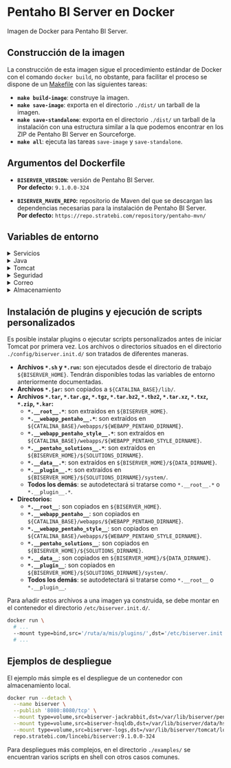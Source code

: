 # Pentaho BI Server en Docker

Imagen de Docker para Pentaho BI Server.

## Construcción de la imagen

La construcción de esta imagen sigue el procedimiento estándar de Docker con el comando `docker build`, no obstante, para facilitar el proceso se dispone de un [Makefile](https://en.wikipedia.org/wiki/Makefile) con las siguientes tareas:

  * **`make build-image`**: construye la imagen.
  * **`make save-image`**: exporta en el directorio `./dist/` un tarball de la imagen.
  * **`make save-standalone`**: exporta en el directorio `./dist/` un tarball de la instalación con una estructura similar a la que podemos encontrar en los ZIP de Pentaho BI Server en Sourceforge.
  * **`make all`**: ejecuta las tareas `save-image` y `save-standalone`.

## Argumentos del Dockerfile

  * **`BISERVER_VERSION`:** versión de Pentaho BI Server.  
    **Por defecto:** `9.1.0.0-324`

  * **`BISERVER_MAVEN_REPO`:** repositorio de Maven del que se descargan las dependencias necesarias para la instalación de Pentaho BI Server.  
    **Por defecto:** `https://repo.stratebi.com/repository/pentaho-mvn/`

## Variables de entorno

<details>
  <summary>Servicios</summary>

> * **`SERVICE_BISERVER_ENABLED`:** habilita el servicio de Pentaho BI Server.  
>   **Por defecto:** `true`
>
> * **`SERVICE_SUPERCRONIC_ENABLED`:** habilita el servicio de Supercronic.  
>   **Por defecto:** `true`

</details>

<details>
  <summary>Java</summary>

> * **`JAVA_XMS`:** tamaño inicial del heap de Java.  
>   **Por defecto:** `1024m`
>
> * **`JAVA_XMX`:** tamaño máximo del heap de Java.  
>   **Por defecto:** `4096m`

</details>

<details>
  <summary>Tomcat</summary>

> * **`TOMCAT_HTTP_PORT`:** puerto en el que escuchará el conector HTTP de Tomcat.  
>   **Por defecto:** `8080`
>
> * **`TOMCAT_AJP_PORT`:** puerto en el que escuchará el conector AJP de Tomcat.  
>   **Por defecto:** `8009`
>
> * **`IS_PROXIED`:** establecer a `true` si Pentaho BI Server estará detrás de un proxy inverso.  
>   **Por defecto:** `false`
>
> * **`PROXY_SCHEME`:** protocolo del proxy inverso.  
>   **Por defecto:** `https`
>
> * **`PROXY_PORT`:** puerto del proxy inverso.  
>   **Por defecto:** `443`
>
> * **`FQSU_PROTOCOL`:** protocolo del Fully Qualified Server URL.  
>   **Por defecto:** `http`
>
> * **`FQSU_DOMAIN`:** dominio del Fully Qualified Server URL.  
>   **Por defecto:** `localhost`
>
> * **`FQSU_PORT`:** puerto del Fully Qualified Server URL.  
>   **Por defecto:** `${TOMCAT_HTTP_PORT}`

</details>

<details>
  <summary>Seguridad</summary>

> * **`DEFAULT_ADMIN_PASSWORD`:** contraseña por defecto del usuario administrador, si el valor de la variable está vacío se generará una contraseña aleatoria que será impresa por consola.  
>   **Por defecto:** *vacío*
>
> * **`DEFAULT_NON_ADMIN_PASSWORD`:** contraseña por defecto de los usuarios no administradores, si el valor de la variable está vacío se generará una contraseña aleatoria que será impresa por consola.  
>   **Por defecto:** `contraseña de admin`
>
> * **`SESSION_TIMEOUT`:** duración de sesión en minutos.  
>   **Por defecto:** `120`
>
> * **`SECURITY_PROVIDER`:** proveedor de seguridad, admite los valores `jackrabbit`, `ldap` y `jdbc`.  
>   **Por defecto:** `jackrabbit`
>
> * **`SECURITY_REQUEST_PARAMETER_AUTHENTICATION_ENABLED`:** habilita la autenticación por parámetros en la URL (`userid` y `password`).  
>   **Por defecto:** `false`
>
> <details>
>   <summary>LDAP</summary>
>
>>  * **`LDAP_CONTEXT_SOURCE_PROVIDER_URL`:** URL del servidor LDAP.  
>>    **Por defecto:** `ldap://localhost:389`
>>
>>  * **`LDAP_CONTEXT_SOURCE_USER_DN`:** DN de un usuario con permiso de lectura sobre el directorio.  
>>    **Por defecto:** `cn=admin,dc=example,dc=localdomain`
>>
>>  * **`LDAP_CONTEXT_SOURCE_PASSWORD`:** contraseña del usuario.  
>>    **Por defecto:** `password`
>>
>>  * **`LDAP_ALL_AUTHORITIES_SEARCH_SEARCH_BASE`:** localización base para la búsqueda de todos los roles.  
>>    **Por defecto:** `ou=groups,dc=example,dc=localdomain`
>>
>>  * **`LDAP_ALL_AUTHORITIES_SEARCH_SEARCH_FILTER`:** filtro para la búsqueda de todos los roles.  
>>    **Por defecto:** `(objectClass=groupOfUniqueNames)`
>>
>>  * **`LDAP_ALL_AUTHORITIES_SEARCH_ROLE_ATTRIBUTE`:** atributo del nombre del rol.  
>>    **Por defecto:** `cn`
>>
>>  * **`LDAP_ALL_USERNAMES_SEARCH_SEARCH_BASE`:** localización base para la búsqueda de todos los usuarios.  
>>    **Por defecto:** `ou=users,dc=example,dc=localdomain`
>>
>>  * **`LDAP_ALL_USERNAMES_SEARCH_SEARCH_FILTER`:** filtro para la búsqueda de todos los usuarios.  
>>    **Por defecto:** `(objectClass=inetOrgPerson)`
>>
>>  * **`LDAP_ALL_USERNAMES_SEARCH_USERNAME_ATTRIBUTE`:** atributo del nombre del usuario.  
>>    **Por defecto:** `cn`
>>
>>  * **`LDAP_USER_SEARCH_SEARCH_BASE`:** localización base para la búsqueda de usuarios.  
>>    **Por defecto:** `${LDAP_ALL_USERNAMES_SEARCH_SEARCH_BASE}`
>>
>>  * **`LDAP_USER_SEARCH_SEARCH_FILTER`:** filtro para la búsqueda de usuarios.  
>>    **Por defecto:** `(cn={0})`
>>
>>  * **`LDAP_POPULATOR_GROUP_SEARCH_BASE`:** localización base para la búsqueda de roles.  
>>    **Por defecto:** `${LDAP_ALL_AUTHORITIES_SEARCH_SEARCH_BASE}`
>>
>>  * **`LDAP_POPULATOR_GROUP_SEARCH_FILTER`:** filtro para la búsqueda de roles.  
>>    **Por defecto:** `(uniqueMember={0})`
>>
>>  * **`LDAP_POPULATOR_GROUP_ROLE_ATTRIBUTE`:** atributo del nombre del rol.  
>>    **Por defecto:** `${LDAP_ALL_AUTHORITIES_SEARCH_ROLE_ATTRIBUTE}`
>>
>>  * **`LDAP_POPULATOR_SEARCH_SUBTREE`:** indica si la búsqueda debe incluir los hijos del directorio.  
>>    **Por defecto:** `false`
>>
>>  * **`LDAP_POPULATOR_ROLE_PREFIX`:** prefijo para añadir al nombre de los roles.  
>>    **Por defecto:** *vacío*
>>
>>  * **`LDAP_POPULATOR_CONVERT_TO_UPPER_CASE`:** convertir roles a mayúscula.  
>>    **Por defecto:** `false`
>>
>>  * **`LDAP_ADMIN_ROLE`:** rol administrador.  
>>    **Por defecto:** `cn=Administrator,${LDAP_ALL_AUTHORITIES_SEARCH_SEARCH_BASE}`
>
> </details>
>
> <details>
>   <summary>JDBC</summary>
>
>>  * **`JDBCSEC_DATASOURCE_DRIVER_CLASSNAME`:** clase de Java del driver JDBC.  
>>    **Por defecto:** `org.postgresql.Driver`
>>
>>  * **`JDBCSEC_DATASOURCE_URL`:** URL de la conexión JDBC.  
>>    **Por defecto:** `jdbc:postgresql://localhost:5432/userdb`
>>
>>  * **`JDBCSEC_DATASOURCE_USER`:** usuario de la conexión JDBC.  
>>    **Por defecto:** `postgres`
>>
>>  * **`JDBCSEC_DATASOURCE_PASSWORD`:** contraseña de la conexión JDBC.  
>>    **Por defecto:** `postgres`
>>
>>  * **`JDBCSEC_DATASOURCE_POOL_VALIDATION_QUERY`:** consulta que se utilizará para validar las conexiones de la pool.  
>>    **Por defecto:** `SELECT 1`
>>
>>  * **`JDBCSEC_DATASOURCE_POOL_MAX_WAIT`:** tiempo máximo en milisegundos en los que la pool esperará para obtener una conexión antes de devolver una excepción.  
>>    **Por defecto:** `-1`
>>
>>  * **`JDBCSEC_DATASOURCE_POOL_MAX_ACTIVE`:** número máximo de conexiones activas en la pool.  
>>    **Por defecto:** `8`
>>
>>  * **`JDBCSEC_DATASOURCE_POOL_MAX_IDLE`:** número máximo de conexiones inactivas en la pool.  
>>    **Por defecto:** `4`
>>
>>  * **`JDBCSEC_DATASOURCE_POOL_MIN_IDLE`:** número mínimo de conexiones inactivas en la pool.  
>>    **Por defecto:** `0`
>>
>>  * **`JDBCSEC_AUTHORITIES_BY_USERNAME_QUERY`:** consulta que devuelve el usuario y los roles a los que pertenece.  
>>    **Por defecto:** `SELECT username, authority FROM granted_authorities WHERE username = ? ORDER BY authority`
>>
>>  * **`JDBCSEC_USERS_BY_USERNAME_QUERY`:** consulta que devuelve el usuario, la contraseña y si puede iniciar sesión.  
>>    **Por defecto:** `SELECT username, password, enabled FROM users WHERE username = ? ORDER BY username`
>>
>>  * **`JDBCSEC_ALL_AUTHORITIES_QUERY`:** consulta que devuelve todos los roles.  
>>    **Por defecto:** `SELECT authority FROM authorities ORDER BY authority`
>>
>>  * **`JDBCSEC_ALL_USERNAMES_QUERY`:** consulta que devuelve todos los usuarios.  
>>    **Por defecto:** `SELECT username FROM users ORDER BY username`
>>
>>  * **`JDBCSEC_ALL_USERNAMES_IN_ROLE_QUERY`:** consulta que devuelve todos los usuarios con un rol específico.  
>>    **Por defecto:** `SELECT username FROM granted_authorities WHERE authority = ? ORDER BY username`
>>
>>  * **`JDBCSEC_ADMIN_ROLE`:** rol administrador.  
>>    **Por defecto:** `Administrator`
>
> </details>
>
> <details>
>   <summary>Single Sign-On (CAS)</summary>
>
>>  * **`CAS_ENABLED`:** habilita CAS.  
>>    **Por defecto:** `false`
>>
>>  * **`CAS_URL`:** URL base de CAS.  
>>    **Por defecto:** `${FQSU_PROTOCOL}://${FQSU_DOMAIN}:${FQSU_PORT}/auth/realms/biserver/protocol/cas`
>>
>>  * **`CAS_TICKETVALIDATOR_URL`:** URL del validador de tickets de CAS.  
>>    **Por defecto:** `${CAS_URL}`
>>
>>  * **`CAS_LOGIN_URL`:** URL de inicio de sesión de CAS.  
>>    **Por defecto:** `${CAS_URL}/login`
>>
>>  * **`CAS_LOGOUT_URL`:** URL de cierre de sesión de CAS.  
>>    **Por defecto:** `${CAS_URL}/logout?service=${FQSU_PROTOCOL}://${FQSU_DOMAIN}:${FQSU_PORT}`
>>
>>  * **`CAS_PROVIDER_USERDETAILS`:** proveedor de la información del usuario, admite los valores `userDetailsService`, `ldapUserDetailsService` y `jdbcUserDetailsService`.  
>>    **Por defecto:** `userDetailsService`
>
> </details>

</details>

<details>
  <summary>Correo</summary>

> * **`MAIL_TRANSPORT_PROTOCOL`:** protocolo del servidor de correo.  
>   **Por defecto:** `smtp`
>
> * **`MAIL_SMTP_HOST`:** dirección del servidor de correo.  
>   **Por defecto:** `smtp.example.localdomain`
>
> * **`MAIL_SMTP_PORT`:** puerto del servidor de correo.  
>   **Por defecto:** `587`
>
> * **`MAIL_SMTP_AUTH`:** indica si el servidor de correo requiere autenticación.  
>   **Por defecto:** `true`
>
> * **`MAIL_SMTP_USER`:** usuario del servidor de correo.  
>   **Por defecto:** `user@example.localdomain`
>
> * **`MAIL_SMTP_PASSWORD`:** contraseña del servidor de correo.  
>   **Por defecto:** `password`
>
> * **`MAIL_SMTP_STARTTLS`:** habilita STARTTLS.  
>   **Por defecto:** `true`
>
> * **`MAIL_SMTP_SSL`:** habilita SSL.  
>   **Por defecto:** `true`
>
> * **`MAIL_SMTP_FROM_ADDRESS`:** dirección del campo `From` en los correos enviados.  
>   **Por defecto:** `${MAIL_SMTP_USER}`
>
> * **`MAIL_SMTP_FROM_NAME`:** nombre del campo `From` en los correos enviados.  
>   **Por defecto:** `BI Server`
>
> * **`MAIL_DEBUG`:** habilita el modo depuración.  
>   **Por defecto:** `false`

</details>

<details>
  <summary>Almacenamiento</summary>

> * **`STORAGE_TYPE`:** tipo de almacenamiento, admite los valores `local`, `postgres`, `mysql` o `cockroach`.  
>   **Por defecto:** `local`
>
> * **`LOAD_SAMPLES`:** cargar datos de ejemplo.  
>   **Por defecto:** `true`
>
> <details>
>   <summary>PostgreSQL</summary>
>
>>  * **`POSTGRES_HOST`:** host para la conexión con PostgreSQL.  
>>    **Por defecto:** `localhost`
>>
>>  * **`POSTGRES_PORT`:** puerto para la conexión con PostgreSQL.  
>>    **Por defecto:** `5432`
>>
>>  * **`POSTGRES_USER`:** usuario para la conexión con PostgreSQL.  
>>    **Por defecto:** `postgres`
>>
>>  * **`POSTGRES_PASSWORD`:** contraseña para la conexión con PostgreSQL.  
>>    **Por defecto:** `postgres`
>>
>>  * **`POSTGRES_DATABASE`:** nombre de la BBDD para la conexión con PostgreSQL.  
>>    **Por defecto:** `postgres`
>>
>>  * **`POSTGRES_JACKRABBIT_USER`:** nombre del usuario de Jackrabbit (se creará si no existe).  
>>    **Por defecto:** `jcr_user`
>>
>>  * **`POSTGRES_JACKRABBIT_PASSWORD`:** contraseña del usuario de Jackrabbit.  
>>    **Por defecto:** `jcr_password`
>>
>>  * **`POSTGRES_JACKRABBIT_DATABASE`:** nombre de la BBDD de Jackrabbit (se creará si no existe).  
>>    **Por defecto:** `jackrabbit`
>>
>>  * **`POSTGRES_HIBERNATE_USER`:** nombre del usuario de Hibernate (se creará si no existe).  
>>    **Por defecto:** `hibuser`
>>
>>  * **`POSTGRES_HIBERNATE_PASSWORD`:** contraseña del usuario de Hibernate.  
>>    **Por defecto:** `hibpassword`
>>
>>  * **`POSTGRES_HIBERNATE_DATABASE`:** nombre de la BBDD de Hibernate (se creará si no existe).  
>>    **Por defecto:** `hibernate`
>>
>>  * **`POSTGRES_QUARTZ_USER`:** nombre del usuario de Quartz (se creará si no existe).  
>>    **Por defecto:** `pentaho_user`
>>
>>  * **`POSTGRES_QUARTZ_PASSWORD`:** contraseña del usuario de Quartz.  
>>    **Por defecto:** `pentaho_password`
>>
>>  * **`POSTGRES_QUARTZ_DATABASE`:** nombre de la BBDD de Quartz (se creará si no existe).  
>>    **Por defecto:** `quartz`
>
> </details>
>
> <details>
>   <summary>MySQL</summary>
>
>>  * **`MYSQL_HOST`:** host para la conexión con MySQL.  
>>    **Por defecto:** `localhost`
>>
>>  * **`MYSQL_PORT`:** puerto para la conexión con MySQL.  
>>    **Por defecto:** `3306`
>>
>>  * **`MYSQL_USER`:** usuario para la conexión con MySQL.  
>>    **Por defecto:** `root`
>>
>>  * **`MYSQL_PASSWORD`:** contraseña para la conexión con MySQL.  
>>    **Por defecto:** `root`
>>
>>  * **`MYSQL_DATABASE`:** nombre de la BBDD para la conexión con MySQL.  
>>    **Por defecto:** `mysql`
>>
>>  * **`MYSQL_JACKRABBIT_USER`:** nombre del usuario de Jackrabbit (se creará si no existe).  
>>    **Por defecto:** `jcr_user`
>>
>>  * **`MYSQL_JACKRABBIT_PASSWORD`:** contraseña del usuario de Jackrabbit.  
>>    **Por defecto:** `jcr_password`
>>
>>  * **`MYSQL_JACKRABBIT_DATABASE`:** nombre de la BBDD de Jackrabbit (se creará si no existe).  
>>    **Por defecto:** `jackrabbit`
>>
>>  * **`MYSQL_HIBERNATE_USER`:** nombre del usuario de Hibernate (se creará si no existe).  
>>    **Por defecto:** `hibuser`
>>
>>  * **`MYSQL_HIBERNATE_PASSWORD`:** contraseña del usuario de Hibernate.  
>>    **Por defecto:** `hibpassword`
>>
>>  * **`MYSQL_HIBERNATE_DATABASE`:** nombre de la BBDD de Hibernate (se creará si no existe).  
>>    **Por defecto:** `hibernate`
>>
>>  * **`MYSQL_QUARTZ_USER`:** nombre del usuario de Quartz (se creará si no existe).  
>>    **Por defecto:** `pentaho_user`
>>
>>  * **`MYSQL_QUARTZ_PASSWORD`:** contraseña del usuario de Quartz.  
>>    **Por defecto:** `pentaho_password`
>>
>>  * **`MYSQL_QUARTZ_DATABASE`:** nombre de la BBDD de Quartz (se creará si no existe).  
>>    **Por defecto:** `quartz`
>
> </details>

</details>

## Instalación de plugins y ejecución de scripts personalizados

Es posible instalar plugins o ejecutar scripts personalizados antes de iniciar Tomcat por primera vez. Los archivos o directorios situados en el directorio `./config/biserver.init.d/` son tratados de diferentes maneras.

 * **Archivos `*.sh` y `*.run`:** son ejecutados desde el directorio de trabajo `${BISERVER_HOME}`. Tendrán disponibles todas las variables de entorno anteriormente documentadas.
 * **Archivos `*.jar`:** son copiados a `${CATALINA_BASE}/lib/`.
 * **Archivos `*.tar`, `*.tar.gz`, `*.tgz`, `*.tar.bz2`, `*.tbz2`, `*.tar.xz`, `*.txz`, `*.zip`, `*.kar`:**
   * **`*.__root__.*`**: son extraídos en `${BISERVER_HOME}`.
   * **`*.__webapp_pentaho__.*`**: son extraídos en `${CATALINA_BASE}/webapps/${WEBAPP_PENTAHO_DIRNAME}`.
   * **`*.__webapp_pentaho_style__.*`**: son extraídos en `${CATALINA_BASE}/webapps/${WEBAPP_PENTAHO_STYLE_DIRNAME}`.
   * **`*.__pentaho_solutions__.*`**: son extraídos en `${BISERVER_HOME}/${SOLUTIONS_DIRNAME}`.
   * **`*.__data__.*`**: son extraídos en `${BISERVER_HOME}/${DATA_DIRNAME}`.
   * **`*.__plugin__.*`**: son extraídos en `${BISERVER_HOME}/${SOLUTIONS_DIRNAME}/system/`.
   * **Todos los demás**: se autodetectará si tratarse como `*.__root__.*` o `*.__plugin__.*`.
 * **Directorios:**
   * **`*.__root__`**: son copiados en `${BISERVER_HOME}`.
   * **`*.__webapp_pentaho__`**: son copiados en `${CATALINA_BASE}/webapps/${WEBAPP_PENTAHO_DIRNAME}`.
   * **`*.__webapp_pentaho_style__`**: son copiados en `${CATALINA_BASE}/webapps/${WEBAPP_PENTAHO_STYLE_DIRNAME}`.
   * **`*.__pentaho_solutions__`**: son copiados en `${BISERVER_HOME}/${SOLUTIONS_DIRNAME}`.
   * **`*.__data__`**: son copiados en `${BISERVER_HOME}/${DATA_DIRNAME}`.
   * **`*.__plugin__`**: son copiados en `${BISERVER_HOME}/${SOLUTIONS_DIRNAME}/system/`.
   * **Todos los demás**: se autodetectará si tratarse como `*.__root__` o `*.__plugin__`.

Para añadir estos archivos a una imagen ya construida, se debe montar en el contenedor el directorio `/etc/biserver.init.d/`.

```sh
docker run \
  # ...
  --mount type=bind,src='/ruta/a/mis/plugins/',dst='/etc/biserver.init.d/',ro \
  # ...
```

## Ejemplos de despliegue

El ejemplo más simple es el despliegue de un contenedor con almacenamiento local.

```sh
docker run --detach \
  --name biserver \
  --publish '8080:8080/tcp' \
  --mount type=volume,src=biserver-jackrabbit,dst=/var/lib/biserver/pentaho-solutions/system/jackrabbit/repository/ \
  --mount type=volume,src=biserver-hsqldb,dst=/var/lib/biserver/data/hsqldb/ \
  --mount type=volume,src=biserver-logs,dst=/var/lib/biserver/tomcat/logs/ \
  repo.stratebi.com/lincebi/biserver:9.1.0.0-324
```

Para despliegues más complejos, en el directorio `./examples/` se encuentran varios scripts en shell con otros casos comunes.
